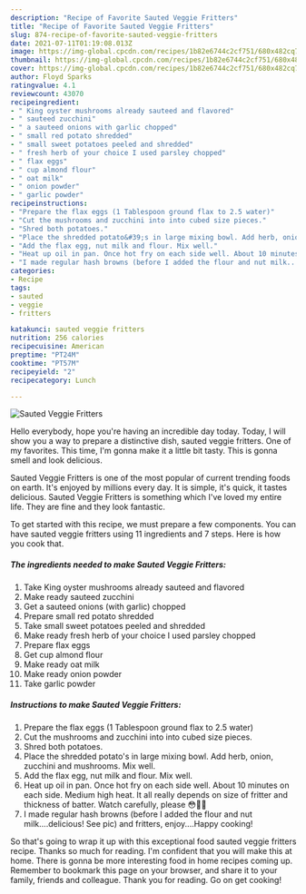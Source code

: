 ```yaml
---
description: "Recipe of Favorite Sauted Veggie Fritters"
title: "Recipe of Favorite Sauted Veggie Fritters"
slug: 874-recipe-of-favorite-sauted-veggie-fritters
date: 2021-07-11T01:19:08.013Z
image: https://img-global.cpcdn.com/recipes/1b82e6744c2cf751/680x482cq70/sauted-veggie-fritters-recipe-main-photo.jpg
thumbnail: https://img-global.cpcdn.com/recipes/1b82e6744c2cf751/680x482cq70/sauted-veggie-fritters-recipe-main-photo.jpg
cover: https://img-global.cpcdn.com/recipes/1b82e6744c2cf751/680x482cq70/sauted-veggie-fritters-recipe-main-photo.jpg
author: Floyd Sparks
ratingvalue: 4.1
reviewcount: 43070
recipeingredient:
- " King oyster mushrooms already sauteed and flavored"
- " sauteed zucchini"
- " a sauteed onions with garlic chopped"
- " small red potato shredded"
- " small sweet potatoes peeled and shredded"
- " fresh herb of your choice I used parsley chopped"
- " flax eggs"
- " cup almond flour"
- " oat milk"
- " onion powder"
- " garlic powder"
recipeinstructions:
- "Prepare the flax eggs (1 Tablespoon ground flax to 2.5 water)"
- "Cut the mushrooms and zucchini into into cubed size pieces."
- "Shred both potatoes."
- "Place the shredded potato&#39;s in large mixing bowl. Add herb, onion, zucchini and mushrooms. Mix well."
- "Add the flax egg, nut milk and flour. Mix well."
- "Heat up oil in pan. Once hot fry on each side well. About 10 minutes on each side. Medium high heat. It all really depends on size of fritter and thickness of batter. Watch carefully, please 😳👍🏼"
- "I made regular hash browns (before I added the flour and nut milk....delicious! See pic) and fritters, enjoy....Happy cooking!"
categories:
- Recipe
tags:
- sauted
- veggie
- fritters

katakunci: sauted veggie fritters 
nutrition: 256 calories
recipecuisine: American
preptime: "PT24M"
cooktime: "PT57M"
recipeyield: "2"
recipecategory: Lunch

---
```



![Sauted Veggie Fritters](https://img-global.cpcdn.com/recipes/1b82e6744c2cf751/680x482cq70/sauted-veggie-fritters-recipe-main-photo.jpg)

Hello everybody, hope you're having an incredible day today. Today, I will show you a way to prepare a distinctive dish, sauted veggie fritters. One of my favorites. This time, I'm gonna make it a little bit tasty. This is gonna smell and look delicious.



Sauted Veggie Fritters is one of the most popular of current trending foods on earth. It's enjoyed by millions every day. It is simple, it's quick, it tastes delicious. Sauted Veggie Fritters is something which I've loved my entire life. They are fine and they look fantastic.


To get started with this recipe, we must prepare a few components. You can have sauted veggie fritters using 11 ingredients and 7 steps. Here is how you cook that.

<!--inarticleads1-->

##### The ingredients needed to make Sauted Veggie Fritters:

1. Take  King oyster mushrooms already sauteed and flavored
1. Make ready  sauteed zucchini
1. Get  a sauteed onions (with garlic) chopped
1. Prepare  small red potato shredded
1. Take  small sweet potatoes peeled and shredded
1. Make ready  fresh herb of your choice I used parsley chopped
1. Prepare  flax eggs
1. Get  cup almond flour
1. Make ready  oat milk
1. Make ready  onion powder
1. Take  garlic powder




<!--inarticleads2-->

##### Instructions to make Sauted Veggie Fritters:

1. Prepare the flax eggs (1 Tablespoon ground flax to 2.5 water)
1. Cut the mushrooms and zucchini into into cubed size pieces.
1. Shred both potatoes.
1. Place the shredded potato&#39;s in large mixing bowl. Add herb, onion, zucchini and mushrooms. Mix well.
1. Add the flax egg, nut milk and flour. Mix well.
1. Heat up oil in pan. Once hot fry on each side well. About 10 minutes on each side. Medium high heat. It all really depends on size of fritter and thickness of batter. Watch carefully, please 😳👍🏼
1. I made regular hash browns (before I added the flour and nut milk....delicious! See pic) and fritters, enjoy....Happy cooking!




So that's going to wrap it up with this exceptional food sauted veggie fritters recipe. Thanks so much for reading. I'm confident that you will make this at home. There is gonna be more interesting food in home recipes coming up. Remember to bookmark this page on your browser, and share it to your family, friends and colleague. Thank you for reading. Go on get cooking!
